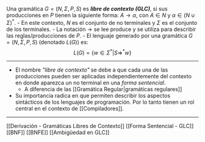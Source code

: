 Una gramática $G = (N, \Sigma, P, S)$ es ***libre de contexto (GLC)***, si sus producciones en $P$ tienen la siguiente forma: $A \rightarrow \alpha$, con $A \in N$ y $\alpha \in (N \cup \Sigma)^*$.
	- En este  contexto, $N$ es el conjunto de no terminales y $\Sigma$ es el conjunto de los terminales.
	- La notación $\rightarrow$ se lee produce y se utiliza para describir las reglas/producciones de $P$.
	- El lenguaje generado por una gramática $G = (N, \Sigma, P, S)$ (denotado $L(G)$) es:  
$$L(G) = \{ w \in \Sigma^*  |  S \Rightarrow^* w \}$$
***
- El nombre _"libre de contexto"_ se debe a que cada una de las producciones pueden ser aplicadas independientemente del contexto en donde aparezca un no terminal en una _forma sentencial_.
	- A diferencia de las [[Gramática Regular|gramáticas regulares]] 
- Su importancia radica en que permiten describir los aspectos sintácticos de los lenguajes de programación. Por lo tanto tienen un rol central en el contexto de [[Compiladores]].
***
[[Derivación - Gramáticas Libres de Contexto]] 
[[Forma Sentencial - GLC]] 
[[BNF]] 
[[BNFE]]
[[Ambigüedad en GLC]]
